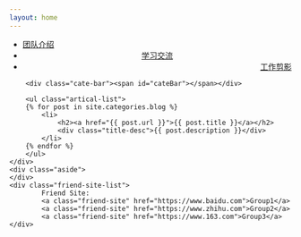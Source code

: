 ```yaml
---
layout: home
---
```


<div class="index-content blog">
    <div class="section">
        <ul class="artical-cate">
            <li class="on"><a href="/"><span>团队介绍</span></a></li>
            <li style="text-align:center"><a href="/dump"><span>学习交流</span></a></li>
            <li style="text-align:right"><a href="/project"><span>工作剪影</span></a></li>
        </ul>

        <div class="cate-bar"><span id="cateBar"></span></div>

        <ul class="artical-list">
        {% for post in site.categories.blog %}
            <li>
                <h2><a href="{{ post.url }}">{{ post.title }}</a></h2>
                <div class="title-desc">{{ post.description }}</div>
            </li>
        {% endfor %}
        </ul>
    </div>
    <div class="aside">
    </div>
    <div class="friend-site-list">
            Friend Site:
            <a class="friend-site" href="https://www.baidu.com">Group1</a> 
            <a class="friend-site" href="https://www.zhihu.com">Group2</a>
            <a class="friend-site" href="https://www.163.com">Group3</a>            
    </div>
</div>
